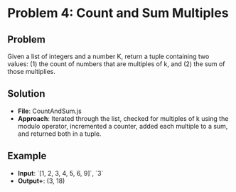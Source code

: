 # Problem 4: Count and Sum Multiples
 
## Problem
Given a list of integers and a number K, return a tuple containing two values: (1) the count of numbers that are multiples of k, and (2) the sum of those multiplies.

## Solution
- **File**: CountAndSum.js
- **Approach**: Iterated through the list, checked for multiples of k using the modulo operator, incremented a counter, added each multiple to a sum, and returned both in a tuple.

## Example
- **Input**: ´[1, 2, 3, 4, 5, 6, 9]´, ´3´
- **Output+**: (3, 18)